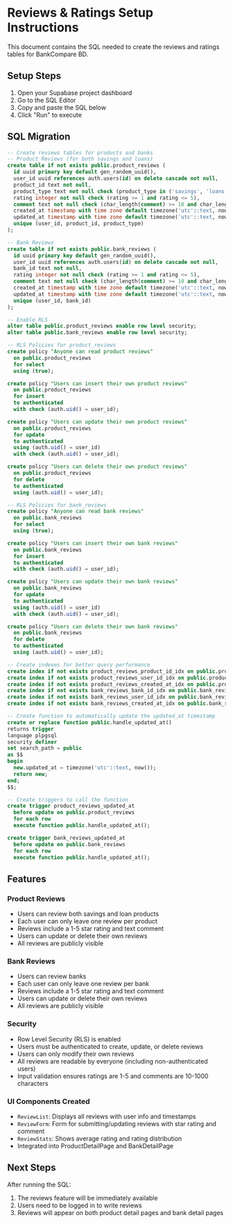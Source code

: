 # Reviews & Ratings Setup Instructions

This document contains the SQL needed to create the reviews and ratings tables for BankCompare BD.

## Setup Steps

1. Open your Supabase project dashboard
2. Go to the SQL Editor
3. Copy and paste the SQL below
4. Click "Run" to execute

## SQL Migration

```sql
-- Create reviews tables for products and banks
-- Product Reviews (for both savings and loans)
create table if not exists public.product_reviews (
  id uuid primary key default gen_random_uuid(),
  user_id uuid references auth.users(id) on delete cascade not null,
  product_id text not null,
  product_type text not null check (product_type in ('savings', 'loans')),
  rating integer not null check (rating >= 1 and rating <= 5),
  comment text not null check (char_length(comment) >= 10 and char_length(comment) <= 1000),
  created_at timestamp with time zone default timezone('utc'::text, now()) not null,
  updated_at timestamp with time zone default timezone('utc'::text, now()) not null,
  unique (user_id, product_id, product_type)
);

-- Bank Reviews
create table if not exists public.bank_reviews (
  id uuid primary key default gen_random_uuid(),
  user_id uuid references auth.users(id) on delete cascade not null,
  bank_id text not null,
  rating integer not null check (rating >= 1 and rating <= 5),
  comment text not null check (char_length(comment) >= 10 and char_length(comment) <= 1000),
  created_at timestamp with time zone default timezone('utc'::text, now()) not null,
  updated_at timestamp with time zone default timezone('utc'::text, now()) not null,
  unique (user_id, bank_id)
);

-- Enable RLS
alter table public.product_reviews enable row level security;
alter table public.bank_reviews enable row level security;

-- RLS Policies for product_reviews
create policy "Anyone can read product reviews"
  on public.product_reviews
  for select
  using (true);

create policy "Users can insert their own product reviews"
  on public.product_reviews
  for insert
  to authenticated
  with check (auth.uid() = user_id);

create policy "Users can update their own product reviews"
  on public.product_reviews
  for update
  to authenticated
  using (auth.uid() = user_id)
  with check (auth.uid() = user_id);

create policy "Users can delete their own product reviews"
  on public.product_reviews
  for delete
  to authenticated
  using (auth.uid() = user_id);

-- RLS Policies for bank_reviews
create policy "Anyone can read bank reviews"
  on public.bank_reviews
  for select
  using (true);

create policy "Users can insert their own bank reviews"
  on public.bank_reviews
  for insert
  to authenticated
  with check (auth.uid() = user_id);

create policy "Users can update their own bank reviews"
  on public.bank_reviews
  for update
  to authenticated
  using (auth.uid() = user_id)
  with check (auth.uid() = user_id);

create policy "Users can delete their own bank reviews"
  on public.bank_reviews
  for delete
  to authenticated
  using (auth.uid() = user_id);

-- Create indexes for better query performance
create index if not exists product_reviews_product_id_idx on public.product_reviews(product_id, product_type);
create index if not exists product_reviews_user_id_idx on public.product_reviews(user_id);
create index if not exists product_reviews_created_at_idx on public.product_reviews(created_at desc);
create index if not exists bank_reviews_bank_id_idx on public.bank_reviews(bank_id);
create index if not exists bank_reviews_user_id_idx on public.bank_reviews(user_id);
create index if not exists bank_reviews_created_at_idx on public.bank_reviews(created_at desc);

-- Create function to automatically update the updated_at timestamp
create or replace function public.handle_updated_at()
returns trigger
language plpgsql
security definer
set search_path = public
as $$
begin
  new.updated_at = timezone('utc'::text, now());
  return new;
end;
$$;

-- Create triggers to call the function
create trigger product_reviews_updated_at
  before update on public.product_reviews
  for each row
  execute function public.handle_updated_at();

create trigger bank_reviews_updated_at
  before update on public.bank_reviews
  for each row
  execute function public.handle_updated_at();
```

## Features

### Product Reviews
- Users can review both savings and loan products
- Each user can only leave one review per product
- Reviews include a 1-5 star rating and text comment
- Users can update or delete their own reviews
- All reviews are publicly visible

### Bank Reviews
- Users can review banks
- Each user can only leave one review per bank
- Reviews include a 1-5 star rating and text comment
- Users can update or delete their own reviews
- All reviews are publicly visible

### Security
- Row Level Security (RLS) is enabled
- Users must be authenticated to create, update, or delete reviews
- Users can only modify their own reviews
- All reviews are readable by everyone (including non-authenticated users)
- Input validation ensures ratings are 1-5 and comments are 10-1000 characters

### UI Components Created
- `ReviewList`: Displays all reviews with user info and timestamps
- `ReviewForm`: Form for submitting/updating reviews with star rating and comment
- `ReviewStats`: Shows average rating and rating distribution
- Integrated into ProductDetailPage and BankDetailPage

## Next Steps

After running the SQL:
1. The reviews feature will be immediately available
2. Users need to be logged in to write reviews
3. Reviews will appear on both product detail pages and bank detail pages

